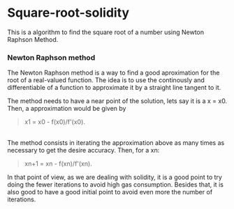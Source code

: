 # Square-root-solidity

This is a algorithm to find the square root of a number using Newton Raphson Method.

### Newton Raphson method

The Newton Raphson method is a way to find a good aproximation for the root of a real-valued function. The idea is to use the continously and differentiable of a function
to approximate it by a straight line tangent to it.

The method needs to have a near point of the solution, lets say it is a x = x0. Then, a approximation would be given by <br><blockquote>x1 = x0 - f(x0)/f'(x0).</blockquote>

<br>The method consists in iterating the approximation above as many times as necessary to get the desire accuracy. Then, for a xn:
<br><blockquote>xn+1 = xn - f(xn)/f'(xn).</blockquote>

In that point of view, as we are dealing with solidity, it is a good point to try doing the fewer iterations to avoid high gas consumption. Besides that, it is also good to
have a good initial point to avoid even more the number of iterations.
